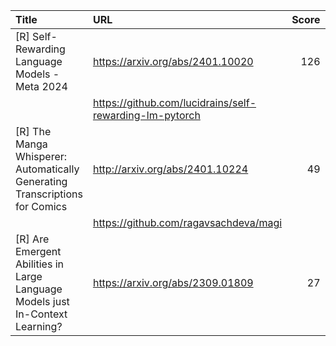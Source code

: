 | Title                                                                         | URL                                                     |   Score | Date                |
|:------------------------------------------------------------------------------|:--------------------------------------------------------|--------:|:--------------------|
| [R] Self-Rewarding Language Models - Meta 2024                                | https://arxiv.org/abs/2401.10020                        |     126 | 2024-01-19 21:01:45 |
|                                                                               | https://github.com/lucidrains/self-rewarding-lm-pytorch |         |                     |
| [R] The Manga Whisperer: Automatically Generating Transcriptions for Comics   | http://arxiv.org/abs/2401.10224                         |      49 | 2024-01-20 14:44:04 |
|                                                                               | https://github.com/ragavsachdeva/magi                   |         |                     |
| [R] Are Emergent Abilities in Large Language Models just In-Context Learning? | https://arxiv.org/abs/2309.01809                        |      27 | 2024-01-20 19:58:31 |